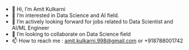 - 👋 Hi, I’m Amit Kulkarni
- 👀 I’m interested in Data Science and AI field.
- 🌱 I’m actively looking forward for jobs related to Data Scientist and AI/ML Engineer
- 💞️ I’m looking to collaborate on Data Science field
- 📫 How to reach me : amit.kulkarni.998@gmail.com or +918788001742

<!---
amitkulkarni03/amitkulkarni03 is a ✨ special ✨ repository because its `README.md` (this file) appears on your GitHub profile.
You can click the Preview link to take a look at your changes.
--->
